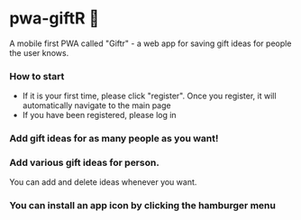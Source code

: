 # pwa-giftR 🎁
A mobile first PWA called "Giftr" - a web app for saving gift ideas for people the user knows.

### How to start
- If it is your first time, please click "register".
Once you register, it will automatically navigate to the main page
- If you have been registered, please log in

### Add gift ideas for as many people as you want!

### Add various gift ideas for person.
You can add and delete ideas whenever you want.

### You can install an app icon by clicking the hamburger menu
